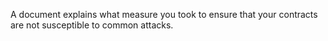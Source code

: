 A document explains what measure you took to ensure that your contracts are not susceptible to common attacks.